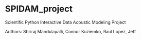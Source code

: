 # SPIDAM_project
 Scientific Python Interactive Data Acoustic Modeling Project 
 
 Authors: Shriraj Mandulapalli, Connor Kuziemko, Raul Lopez, Jeff
